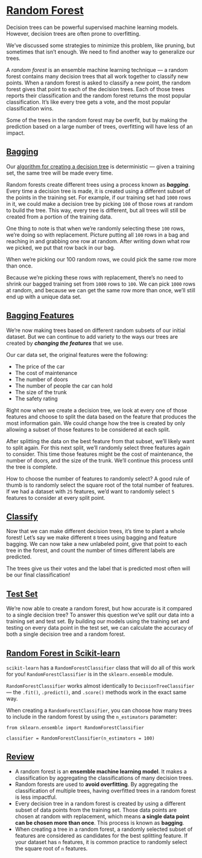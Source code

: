 # [Random Forest](https://www.codecademy.com/courses/machine-learning/lessons/ml-random-forest/exercises/random-forest)

Decision trees can be powerful supervised machine learning models. 
However, decision trees are often prone to overfitting.

We’ve discussed some strategies to minimize this problem, like pruning, but sometimes that isn’t enough.
We need to find another way to generalize our trees. 

A *random forest* is an ensemble machine learning technique — a random forest contains many decision trees that all work together to classify new points.
When a random forest is asked to classify a new point, the random forest gives that point to each of the decision trees.
Each of those trees reports their classification and the random forest returns the most popular classification.
It’s like every tree gets a vote, and the most popular classification wins.

Some of the trees in the random forest may be overfit, but by making the prediction based on a large number of trees, overfitting will have less of an impact.

## [Bagging](https://www.codecademy.com/courses/machine-learning/lessons/ml-random-forest/exercises/bagging-i)

Our [algorithm for creating a decision tree](https://github.com/lendoo73/Challenge-Project-of-CodeCademy/tree/master/python/Learn_the_Basics_of_Machine_Learning/Decision_Trees) 
is deterministic — given a training set, the same tree will be made every time.

Random forests create different trees using a process known as ***bagging***.
Every time a decision tree is made, it is created using a different subset of the points in the training set. 
For example, if our training set had `1000` rows in it, we could make a decision tree by picking `100` of those rows at random to build the tree. 
This way, every tree is different, but all trees will still be created from a portion of the training data.

One thing to note is that when we’re randomly selecting these `100` rows, we’re doing so with replacement. 
Picture putting all `100` rows in a bag and reaching in and grabbing one row at random. 
After writing down what row we picked, we put that row back in our bag.

When we’re picking our 100 random rows, we could pick the same row more than once.

Because we’re picking these rows with replacement, there’s no need to shrink our bagged training set from `1000` rows to `100`. 
We can pick `1000` rows at random, and because we can get the same row more than once, we’ll still end up with a unique data set.

## [Bagging Features](https://www.codecademy.com/courses/machine-learning/lessons/ml-random-forest/exercises/bagging-ii)

We’re now making trees based on different random subsets of our initial dataset.
But we can continue to add variety to the ways our trees are created by ***changing the features*** that we use.

Our car data set, the original features were the following:
* The price of the car
* The cost of maintenance
* The number of doors
* The number of people the car can hold
* The size of the trunk
* The safety rating

Right now when we create a decision tree, we look at every one of those features and choose to split the data based on the feature that produces the most information gain.
We could change how the tree is created by only allowing a subset of those features to be considered at each split.

After splitting the data on the best feature from that subset, we’ll likely want to split again. 
For this next split, we’ll randomly select three features again to consider. 
This time those features might be the cost of maintenance, the number of doors, and the size of the trunk. 
We’ll continue this process until the tree is complete.

How to choose the number of features to randomly select?
A good rule of thumb is to randomly select the square root of the total number of features. 
If we had a dataset with `25` features, we’d want to randomly select `5` features to consider at every split point.

## [Classify](https://www.codecademy.com/courses/machine-learning/lessons/ml-random-forest/exercises/classify)

Now that we can make different decision trees, it’s time to plant a whole forest! 
Let’s say we make different `8` trees using bagging and feature bagging. 
We can now take a new unlabeled point, give that point to each tree in the forest, and count the number of times different labels are predicted.

The trees give us their votes and the label that is predicted most often will be our final classification! 

## [Test Set](https://www.codecademy.com/courses/machine-learning/lessons/ml-random-forest/exercises/test-set)

We’re now able to create a random forest, but how accurate is it compared to a single decision tree? 
To answer this question we’ve split our data into a training set and test set.
By building our models using the training set and testing on every data point in the test set, we can calculate the accuracy of both a single decision tree and a random forest.

## [Random Forest in Scikit-learn](https://www.codecademy.com/courses/machine-learning/lessons/ml-random-forest/exercises/sklearn-random-forest)

`scikit-learn` has a `RandomForestClassifier` class that will do all of this work for you! 
`RandomForestClassifier` is in the `sklearn.ensemble` module.

`RandomForestClassifier` works almost identically to `DecisionTreeClassifier` — the `.fit()`, `.predict()`, and `.score()` methods work in the exact same way.

When creating a `RandomForestClassifier`, you can choose how many trees to include in the random forest by using the `n_estimators` parameter:
```
from sklearn.ensemble import RandomForestClassifier

classifier = RandomForestClassifier(n_estimators = 100)
```

## [Review](https://www.codecademy.com/courses/machine-learning/lessons/ml-random-forest/exercises/review)

* A random forest is an **ensemble machine learning model**. 
It makes a classification by aggregating the classifications of many decision trees.
* Random forests are used to **avoid overfitting**. 
By aggregating the classification of multiple trees, having overfitted trees in a random forest is less impactful.
* Every decision tree in a random forest is created by using a different subset of data points from the training set. 
Those data points are chosen at random with replacement, which means **a single data point can be chosen more than once**. 
This process is known as **bagging**.
* When creating a tree in a random forest, a randomly selected subset of features are considered as candidates for the best splitting feature. 
If your dataset has `n` features, it is common practice to randomly select the square root of `n` features.



